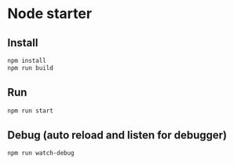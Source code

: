 # Node starter

## Install

```bash
npm install
npm run build
```

## Run

```bash
npm run start
```
## Debug (auto reload and listen for debugger)

```bash
npm run watch-debug
```
